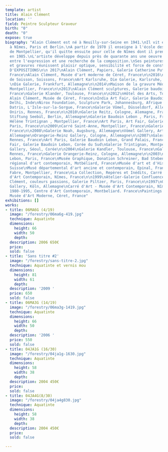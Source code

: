 ```yaml
---
template: artist
title: Alain Clément
location: ''
field: Peintre Sculpteur Graveur
birth: "0"
death: "0"
expose: true
biography: "Alain Clément est né à Neuilly-sur-Seine en 1941.\nIl vit et travaille
  à Nîmes, Paris et Berlin.\nA partir de 1970 il enseigne à l'école des Beaux-arts
  de Montpellier, qu'il quitte ensuite pour celle de Nîmes dont il prend la direction
  en 1985.\nL'artiste développe depuis près de quarante ans une oeuvre abstraite située
  entre l'expression et une recherche de la composition.\nSes peintures, sculptures
  et gravures réunissent plaisir optique, sensibilité et force de construction.\n\n\nSELECTION
  D'EXPOSITIONS\n\n 2017\nAlain Clément, Papiers, Galerie Catherine Putman, Paris,
  France\nAlain Clément, Musée d'art moderne de Céret, France\n\n2016\nArsenal Musée
  de Soisson, Soissons, France\nArt Karlsruhe, Die Galerie, Karlsruhe, Allemagne\n\n2015
  \nDie Galerie, Frankfurt, Allemagne\n\n2014\nMaison de la gravure Méditerranée,
  Montpellier, France\n\n2013\nAlain Clément sculptures, Galerie baudoin lebon, Paris,
  France\nGalerie Klander, Toulouse, France\n\n2012\nHôtel des Arts, Toulon\nDonation
  Alain Clément, Musée de Céret, France\nIndia Art Fair, Galerie Baudoin Lebon, New
  Delhi, Inde\nNirox Foundation, Sculpture Park, Johannesburg, Afrique du Sud\nVilla
  Datris, L'Isle-sur-la-Sorgue, France\nGalerie Vömel, Düsseldorf, Allemagne\n\n2011\nGalerie
  Oniris, Rennes, France\n\n2010\nGalerie Reitz, Cologne, Alemagne, France\nNolde
  Stiftung Seebül, Berlin, Allemagne\nGalerie Baudoin Lebon , Paris, France\nGalerie
  Hélène Trintignan , Montpellier, France\nArt Paris, Art Fair, Galerie Baudoin Lebon,
  Paris, France\n\n2009\nCarré Saint-Anne, Montpellier, France\nGalerie Oniris, Rennes,
  France\n\n2008\nGalerie Noah, Augsburg, Allemagne\nVömel Gallery, Art Karlsruhe,
  Allemagne\nOrangerie-Reinz Gallery, Cologne, Allemagne\n\n2007\nGalerie Oniris,
  Rennes, France\nArt Paris, Galerie Baudoin Lebon, Grand Palais, France\nSéoul Art
  Fair, Galerie Baudoin Lebon, Corée du Sud\nGalerie Trintignan, Montpellier, France\n\n2006\nK
  Gallery, Séoul, Corée\n\n2004\nGalerie Kandler, Toulouse, France\nGalerie Oniris,
  Rennes, France\nGalerie Orangerie-Reinz, Cologne, Allemagne\n\n2003\nGalerie Baudoin
  Lebon, Paris, France\nMusée Graphique, Donation Schreiner, Bad Steben, Allemagne\n\n2002\nCentre
  régional d'art contemporain, Motbéliard, France\nMusée d'art et d'Histoire, Neuchâtel,
  Suisse\nMusé départemental d'art ancine et contemporain, Epinal, France\n\n2001\nMusée
  Fabre, Montpellier, France\nLa Collection, Repères et Inédits, Carré d'Art - Musée
  d'Art Contemporain, Nîmes, France\n\n1999\nAtelier-Galerie Confluences, Nîmes, France\n\n1998\nAlain
  Clément, couleurs passions, Galerie Piltzer, Paris, France\n\n1997\nOrangerie-Reinz
  Gallery, Köln, Allemagne\nCarré d'Art - Musée d'Art Contemporain, Nîmes, France\n\n1996\nPaintings
  1980-1995, Centre d'Art Contemporain, Montbeliard. France\nPaintings 1980-1995,
  Musée d'Art Moderne, Céret, France"
exhibitions: []
works:
- title: 06MA6G (4/19)
  image: "/forestry/06ma6g-419.jpg"
  technique: Aquatinte
  dimensions:
    height: 66
    width: 50
    depth: 
  description: 2006 650€
  price: 
  sold: false
- title: 'Sans titre #2'
  image: "/forestry/sans-titre-2.jpg"
  technique: Aquatinte et vernis mou
  dimensions:
    height: 81
    width: 61
    depth: 
  description: '2009 '
  price: 650
  sold: false
- title: 06MA3G (14/19)
  image: "/forestry/06ma3g-1419.jpg"
  technique: Aquatinte
  dimensions:
    height: 66
    width: 50
    depth: 
  description: '2006 '
  price: 550
  sold: false
- title: 04JA1G (16/30)
  image: "/forestry/04ja1g-1630.jpg"
  technique: Aquatinte
  dimensions:
    height: 58
    width: 38
    depth: 
  description: 2004 450€
  price: 
  sold: false
- title: 04JA4G(8/30)
  image: "/forestry/04ja4g830.jpg"
  technique: Aquatinte
  dimensions:
    height: 58
    width: 38
    depth: 
  description: 2004 450€
  price: 
  sold: false

---
```

